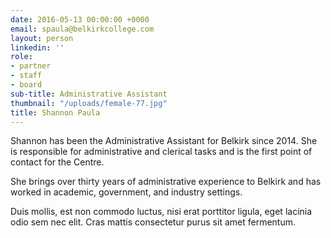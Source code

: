 ```yaml
---
date: 2016-05-13 00:00:00 +0000
email: spaula@belkirkcollege.com
layout: person
linkedin: ''
role:
- partner
- staff
- board
sub-title: Administrative Assistant
thumbnail: "/uploads/female-77.jpg"
title: Shannon Paula
---
```

Shannon has been the Administrative Assistant for Belkirk since 2014. She is responsible for administrative and clerical tasks and is the first point of contact for the Centre. 

She brings over thirty years of administrative experience to Belkirk and has worked in academic, government, and industry settings.  

Duis mollis, est non commodo luctus, nisi erat porttitor ligula, eget lacinia odio sem nec elit. Cras mattis consectetur purus sit amet fermentum.
